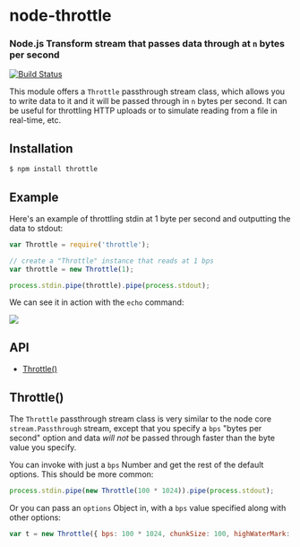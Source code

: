 node-throttle
=============
### Node.js Transform stream that passes data through at `n` bytes per second
[![Build Status](https://travis-ci.org/TooTallNate/node-throttle.svg?branch=master)](https://travis-ci.org/TooTallNate/node-throttle)

This module offers a `Throttle` passthrough stream class, which allows you to
write data to it and it will be passed through in `n` bytes per second. It can
be useful for throttling HTTP uploads or to simulate reading from a file in
real-time, etc.


Installation
------------

``` bash
$ npm install throttle
```


Example
-------

Here's an example of throttling stdin at 1 byte per second and outputting the
data to stdout:

``` js
var Throttle = require('throttle');

// create a "Throttle" instance that reads at 1 bps
var throttle = new Throttle(1);

process.stdin.pipe(throttle).pipe(process.stdout);
```

We can see it in action with the `echo` command:

![](http://f.cl.ly/items/2h1I2Q0m3x1I2s2r2O3R/throttle.opt.gif)


API
---

  - [Throttle()](#throttle)

## Throttle()

The `Throttle` passthrough stream class is very similar to the node core
`stream.Passthrough` stream, except that you specify a `bps` "bytes per
second" option and data *will not* be passed through faster than the byte
value you specify.

You can invoke with just a `bps` Number and get the rest of the default
options. This should be more common:

``` js
process.stdin.pipe(new Throttle(100 * 1024)).pipe(process.stdout);
```

Or you can pass an `options` Object in, with a `bps` value specified along with
other options:

``` js
var t = new Throttle({ bps: 100 * 1024, chunkSize: 100, highWaterMark: 500 });
```
